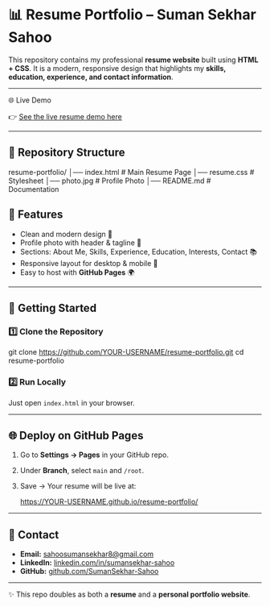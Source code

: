 
# 📊 Resume Portfolio – Suman Sekhar Sahoo

This repository contains my professional **resume website** built using **HTML + CSS**.
It is a modern, responsive design that highlights my **skills, education, experience, and contact information**.

---
🌐 Live Demo

👉 [See the live resume demo here](https://genuine-moonbeam-c82066.netlify.app/)


---
## 📂 Repository Structure

resume-portfolio/
│── index.html       # Main Resume Page
│── resume.css       # Stylesheet
│── photo.jpg        # Profile Photo
│── README.md        # Documentation




## 🌟 Features

* Clean and modern design 🎨
* Profile photo with header & tagline 👤
* Sections: About Me, Skills, Experience, Education, Interests, Contact 📚
* Responsive layout for desktop & mobile 📱
* Easy to host with **GitHub Pages** 🌍

---

## 🚀 Getting Started

### 1️⃣ Clone the Repository

git clone https://github.com/YOUR-USERNAME/resume-portfolio.git
cd resume-portfolio


### 2️⃣ Run Locally

Just open `index.html` in your browser.

---

## 🌐 Deploy on GitHub Pages

1. Go to **Settings → Pages** in your GitHub repo.
2. Under **Branch**, select `main` and `/root`.
3. Save → Your resume will be live at:

   https://YOUR-USERNAME.github.io/resume-portfolio/


---

## 📧 Contact

* **Email:** [sahoosumansekhar8@gmail.com](mailto:sahoosumansekhar8@gmail.com)
* **LinkedIn:** [linkedin.com/in/sumansekhar-sahoo](https://www.linkedin.com/in/sumansekhar-sahoo)
* **GitHub:** [github.com/SumanSekhar-Sahoo](https://github.com/SumanSekhar-Sahoo)

---

✨ This repo doubles as both a **resume** and a **personal portfolio website**.


